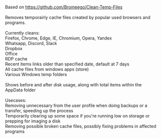 Based on https://github.com/Bromeego/Clean-Temp-Files <br/>
<br/>
Removes temporairly cache files created by popular used browsers and programs. <br/>
<br/>
Currently cleans: <br/>
Firefox, Chrome, Edge, IE, Chromium, Opera, Yandex <br/>
Whatsapp, Discord, Slack <br/>
Dropbox <br/>
Office <br/>
RDP cache <br/>
Recent items links older than specified date, default at 7 days <br/>
All cache files from windows apps (store) <br/>
Various Windows temp folders <br/>
<br/>
Shows before and after disk usage, along with total items within the AppData folder <br/>
<br/>
Usecases: <br/>
Removing unnecessary from the user profile when doing backups or a transfer, speeding up the process <br/>
Temporarily clearing up some space if you're running low on storage or prepping for imaging a disk <br/>
Removing possible broken cache files, possibly fixing problems in affected programs <br/>
